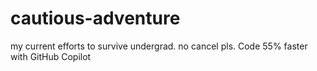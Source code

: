# cautious-adventure
my current efforts to survive undergrad. no cancel pls.
Code 55% faster with GitHub Copilot
